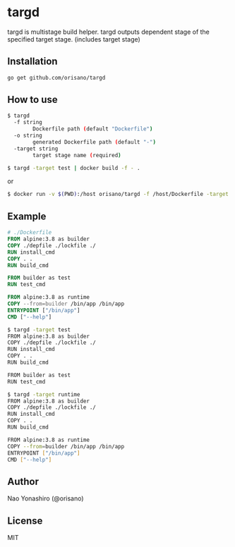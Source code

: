 # targd
targd is multistage build helper. targd outputs dependent stage of the specified target stage. (includes target stage)

## Installation
```bash
go get github.com/orisano/targd
```

## How to use
```bash
$ targd
  -f string
    	Dockerfile path (default "Dockerfile")
  -o string
    	generated Dockerfile path (default "-")
  -target string
    	target stage name (required)
```
```bash
$ targd -target test | docker build -f - .
```
or
```bash
$ docker run -v $(PWD):/host orisano/targd -f /host/Dockerfile -target production
```

## Example
```dockerfile
# ./Dockerfile
FROM alpine:3.8 as builder
COPY ./depfile ./lockfile ./
RUN install_cmd
COPY . .
RUN build_cmd

FROM builder as test
RUN test_cmd

FROM alpine:3.8 as runtime
COPY --from=builder /bin/app /bin/app
ENTRYPOINT ["/bin/app"]
CMD ["--help"]
```
```bash
$ targd -target test
FROM alpine:3.8 as builder
COPY ./depfile ./lockfile ./
RUN install_cmd
COPY . .
RUN build_cmd

FROM builder as test
RUN test_cmd

```
```bash
$ targd -target runtime
FROM alpine:3.8 as builder
COPY ./depfile ./lockfile ./
RUN install_cmd
COPY . .
RUN build_cmd

FROM alpine:3.8 as runtime
COPY --from=builder /bin/app /bin/app
ENTRYPOINT ["/bin/app"]
CMD ["--help"]

```

## Author
Nao Yonashiro (@orisano)

## License
MIT
